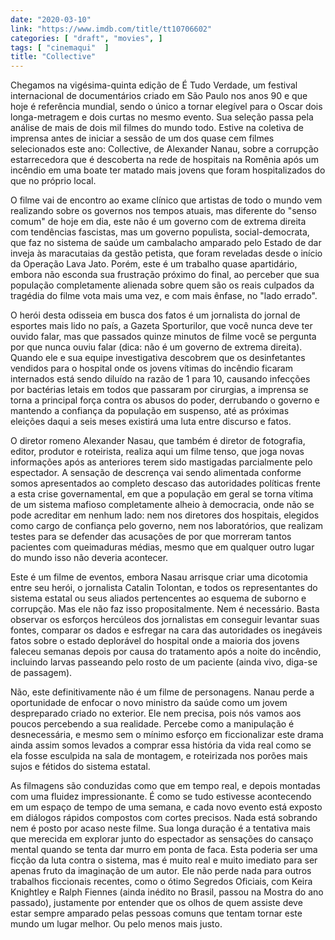 ```yaml
---
date: "2020-03-10"
link: "https://www.imdb.com/title/tt10706602"
categories: [ "draft", "movies", ]
tags: [ "cinemaqui"  ]
title: "Collective"
---
```

Chegamos na vigésima-quinta edição de É Tudo Verdade, um festival internacional de documentários criado em São Paulo nos anos 90 e que hoje é referência mundial, sendo o único a tornar elegível para o Oscar dois longa-metragem e dois curtas no mesmo evento. Sua seleção passa pela análise de mais de dois mil filmes do mundo todo. Estive na coletiva de imprensa antes de iniciar a sessão de um dos quase cem filmes selecionados este ano: Collective, de Alexander Nanau, sobre a corrupção estarrecedora que é descoberta na rede de hospitais na Romênia após um incêndio em uma boate ter matado mais jovens que foram hospitalizados do que no próprio local.

O filme vai de encontro ao exame clínico que artistas de todo o mundo vem realizando sobre os governos nos tempos atuais, mas diferente do "senso comum" de hoje em dia, este não é um governo com de extrema direita com tendências fascistas, mas um governo populista, social-democrata, que faz no sistema de saúde um cambalacho amparado pelo Estado de dar inveja às maracutaias da gestão petista, que foram reveladas desde o início da Operação Lava Jato. Porém, este é um trabalho quase apartidário, embora não esconda sua frustração próximo do final, ao perceber que sua população completamente alienada sobre quem são os reais culpados da tragédia do filme vota mais uma vez, e com mais ênfase, no "lado errado".

O herói desta odisseia em busca dos fatos é um jornalista do jornal de esportes mais lido no país, a Gazeta Sporturilor, que você nunca deve ter ouvido falar, mas que passados quinze minutos de filme você se pergunta por que nunca ouviu falar (dica: não é um governo de extrema direita). Quando ele e sua equipe investigativa descobrem que os desinfetantes vendidos para o hospital onde os jovens vítimas do incêndio ficaram internados está sendo diluído na razão de 1 para 10, causando infecções por bactérias letais em todos que passaram por cirurgias, a imprensa se torna a principal força contra os abusos do poder, derrubando o governo e mantendo a confiança da população em suspenso, até as próximas eleições daqui a seis meses existirá uma luta entre discurso e fatos.

O diretor romeno Alexander Nasau, que também é diretor de fotografia, editor, produtor e roteirista, realiza aqui um filme tenso, que joga novas informações após as anteriores terem sido mastigadas parcialmente pelo espectador. A sensação de descrença vai sendo alimentada conforme somos apresentados ao completo descaso das autoridades políticas frente a esta crise governamental, em que a população em geral se torna vítima de um sistema mafioso completamente alheio à democracia, onde não se pode acreditar em nenhum lado: nem nos diretores dos hospitais, elegidos como cargo de confiança pelo governo, nem nos laboratórios, que realizam testes para se defender das acusações de por que morreram tantos pacientes com queimaduras médias, mesmo que em qualquer outro lugar do mundo isso não deveria acontecer.

Este é um filme de eventos, embora Nasau arrisque criar uma dicotomia entre seu herói, o jornalista Catalin Tolontan, e todos os representantes do sistema estatal ou seus aliados pertencentes ao esquema de suborno e corrupção. Mas ele não faz isso propositalmente. Nem é necessário. Basta observar os esforços hercúleos dos jornalistas em conseguir levantar suas fontes, comparar os dados e esfregar na cara das autoridades os inegáveis fatos sobre o estado deplorável do hospital onde a maioria dos jovens faleceu semanas depois por causa do tratamento após a noite do incêndio, incluindo larvas passeando pelo rosto de um paciente (ainda vivo, diga-se de passagem).

Não, este definitivamente não é um filme de personagens. Nanau perde a oportunidade de enfocar o novo ministro da saúde como um jovem despreparado criado no exterior. Ele nem precisa, pois nós vamos aos poucos percebendo a sua realidade. Percebe como a manipulação é desnecessária, e mesmo sem o mínimo esforço em ficcionalizar este drama ainda assim somos levados a comprar essa história da vida real como se ela fosse esculpida na sala de montagem, e roteirizada nos porões mais sujos e fétidos do sistema estatal.

As filmagens são conduzidas como que em tempo real, e depois montadas com uma fluidez impressionante. É como se tudo estivesse acontecendo em um espaço de tempo de uma semana, e cada novo evento está exposto em diálogos rápidos compostos com cortes precisos. Nada está sobrando nem é posto por acaso neste filme. Sua longa duração é a tentativa mais que merecida em explorar junto do espectador as sensações do cansaço mental quando se tenta dar murro em ponta de faca. Esta poderia ser uma ficção da luta contra o sistema, mas é muito real e muito imediato para ser apenas fruto da imaginação de um autor. Ele não perde nada para outros trabalhos ficcionais recentes, como o ótimo Segredos Oficiais, com Keira Knightley e Ralph Fiennes (ainda inédito no Brasil, passou na Mostra do ano passado), justamente por entender que os olhos de quem assiste deve estar sempre amparado pelas pessoas comuns que tentam tornar este mundo um lugar melhor. Ou pelo menos mais justo.
